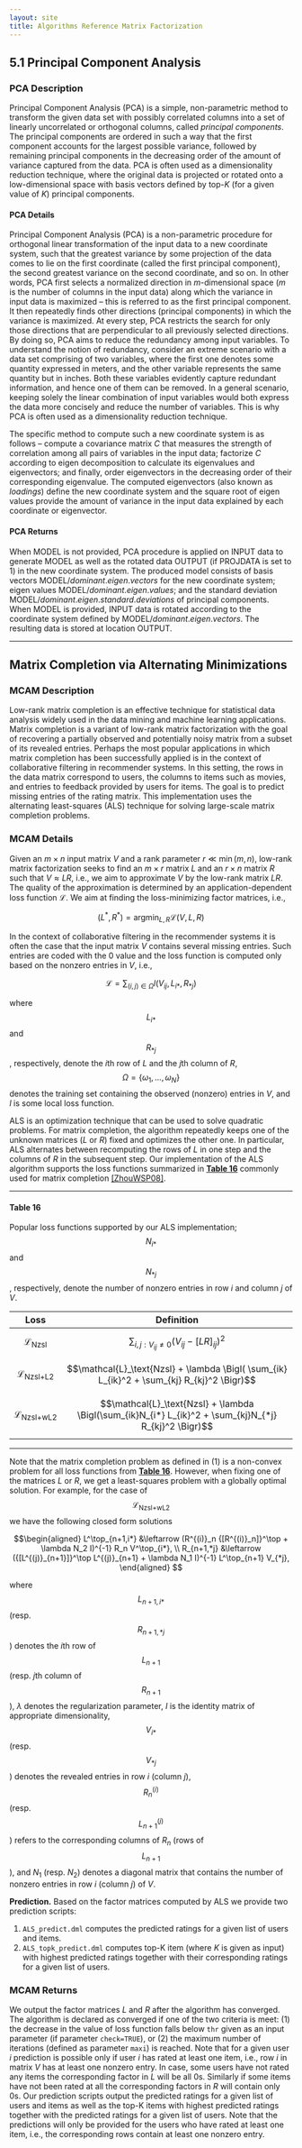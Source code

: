 ```yaml
---
layout: site
title: Algorithms Reference Matrix Factorization
---
```

<!--
{% comment %}
Licensed to the Apache Software Foundation (ASF) under one or more
contributor license agreements.  See the NOTICE file distributed with
this work for additional information regarding copyright ownership.
The ASF licenses this file to you under the Apache License, Version 2.0
(the "License"); you may not use this file except in compliance with
the License.  You may obtain a copy of the License at

http://www.apache.org/licenses/LICENSE-2.0

Unless required by applicable law or agreed to in writing, software
distributed under the License is distributed on an "AS IS" BASIS,
WITHOUT WARRANTIES OR CONDITIONS OF ANY KIND, either express or implied.
See the License for the specific language governing permissions and
limitations under the License.
{% endcomment %}
-->

## 5.1 Principal Component Analysis

### PCA Description

Principal Component Analysis (PCA) is a simple, non-parametric method to
transform the given data set with possibly correlated columns into a set
of linearly uncorrelated or orthogonal columns, called *principal
components*. The principal components are ordered in such a way
that the first component accounts for the largest possible variance,
followed by remaining principal components in the decreasing order of
the amount of variance captured from the data. PCA is often used as a
dimensionality reduction technique, where the original data is projected
or rotated onto a low-dimensional space with basis vectors defined by
top-$K$ (for a given value of $K$) principal components.

#### PCA Details

Principal Component Analysis (PCA) is a non-parametric procedure for
orthogonal linear transformation of the input data to a new coordinate
system, such that the greatest variance by some projection of the data
comes to lie on the first coordinate (called the first principal
component), the second greatest variance on the second coordinate, and
so on. In other words, PCA first selects a normalized direction in
$m$-dimensional space ($m$ is the number of columns in the input data)
along which the variance in input data is maximized – this is referred
to as the first principal component. It then repeatedly finds other
directions (principal components) in which the variance is maximized. At
every step, PCA restricts the search for only those directions that are
perpendicular to all previously selected directions. By doing so, PCA
aims to reduce the redundancy among input variables. To understand the
notion of redundancy, consider an extreme scenario with a data set
comprising of two variables, where the first one denotes some quantity
expressed in meters, and the other variable represents the same quantity
but in inches. Both these variables evidently capture redundant
information, and hence one of them can be removed. In a general
scenario, keeping solely the linear combination of input variables would
both express the data more concisely and reduce the number of variables.
This is why PCA is often used as a dimensionality reduction technique.

The specific method to compute such a new coordinate system is as
follows – compute a covariance matrix $C$ that measures the strength of
correlation among all pairs of variables in the input data; factorize
$C$ according to eigen decomposition to calculate its eigenvalues and
eigenvectors; and finally, order eigenvectors in the decreasing order of
their corresponding eigenvalue. The computed eigenvectors (also known as
*loadings*) define the new coordinate system and the square
root of eigen values provide the amount of variance in the input data
explained by each coordinate or eigenvector.

#### PCA Returns

When MODEL is not provided, PCA procedure is
applied on INPUT data to generate MODEL as well as the rotated data
OUTPUT (if PROJDATA is set to $1$) in the new coordinate system. The
produced model consists of basis vectors MODEL$/dominant.eigen.vectors$
for the new coordinate system; eigen values
MODEL$/dominant.eigen.values$; and the standard deviation
MODEL$/dominant.eigen.standard.deviations$ of principal components. When
MODEL is provided, INPUT data is rotated according to the coordinate
system defined by MODEL$/dominant.eigen.vectors$. The resulting data is
stored at location OUTPUT.

* * *

## Matrix Completion via Alternating Minimizations

### MCAM Description

Low-rank matrix completion is an effective technique for statistical
data analysis widely used in the data mining and machine learning
applications. Matrix completion is a variant of low-rank matrix
factorization with the goal of recovering a partially observed and
potentially noisy matrix from a subset of its revealed entries. Perhaps
the most popular applications in which matrix completion has been
successfully applied is in the context of collaborative filtering in
recommender systems. In this setting, the rows in the data matrix
correspond to users, the columns to items such as movies, and entries to
feedback provided by users for items. The goal is to predict missing
entries of the rating matrix. This implementation uses the alternating
least-squares (ALS) technique for solving large-scale matrix completion
problems.

### MCAM Details

Given an $m \times n$ input matrix $V$ and a rank parameter
$r \ll \min{(m,n)}$, low-rank matrix factorization seeks to find an
$m \times r$ matrix $L$ and an $r \times n$ matrix $R$ such that
$V \approx LR$, i.e., we aim to approximate $V$ by the low-rank matrix
$LR$. The quality of the approximation is determined by an
application-dependent loss function $\mathcal{L}$. We aim at finding the
loss-minimizing factor matrices, i.e.,

$$
\begin{equation}
(L^*, R^*) = \textrm{argmin}_{L,R}{\mathcal{L}(V,L,R)}
\end{equation}
$$

In the
context of collaborative filtering in the recommender systems it is
often the case that the input matrix $V$ contains several missing
entries. Such entries are coded with the 0 value and the loss function
is computed only based on the nonzero entries in $V$, i.e.,

$$%\label{eq:loss}
 \mathcal{L}=\sum_{(i,j)\in\Omega}l(V_{ij},L_{i*},R_{*j})$$

where
$$L_{i*}$$ and $$R_{*j}$$, respectively, denote the $i$th row of $L$ and the
$j$th column of $R$, $$\Omega=\{\omega_1,\dots,\omega_N\}$$ denotes the
training set containing the observed (nonzero) entries in $V$, and $l$
is some local loss function.

ALS is an optimization technique that can
be used to solve quadratic problems. For matrix completion, the
algorithm repeatedly keeps one of the unknown matrices ($L$ or $R$)
fixed and optimizes the other one. In particular, ALS alternates between
recomputing the rows of $L$ in one step and the columns of $R$ in the
subsequent step. Our implementation of the ALS algorithm supports the
loss functions summarized in [**Table 16**](algorithms-matrix-factorization.html#table16)
commonly used for matrix completion [[ZhouWSP08]](algorithms-bibliography.html).

* * *

#### Table 16

Popular loss functions supported by our ALS implementation; $$N_{i*}$$
and $$N_{*j}$$, respectively, denote the number of nonzero entries in
row $i$ and column $j$ of $V$.

| Loss                  | Definition |
| --------------------- | ---------- |
| $$\mathcal{L}_\text{Nzsl}$$     | $$\sum_{i,j:V_{ij}\neq 0} (V_{ij} - [LR]_{ij})^2$$
| $$\mathcal{L}_\text{Nzsl+L2}$$  | $$\mathcal{L}_\text{Nzsl} + \lambda \Bigl( \sum_{ik} L_{ik}^2 + \sum_{kj} R_{kj}^2 \Bigr)$$
| $$\mathcal{L}_\text{Nzsl+wL2}$$ | $$\mathcal{L}_\text{Nzsl} + \lambda \Bigl(\sum_{ik}N_{i*} L_{ik}^2 + \sum_{kj}N_{*j} R_{kj}^2 \Bigr)$$

* * *

Note that the matrix completion problem as defined in (1)
is a non-convex problem for all loss functions from
[**Table 16**](table-16). However, when fixing one of the matrices
$L$ or $R$, we get a least-squares problem with a globally optimal
solution. For example, for the case of $$\mathcal{L}_\text{Nzsl+wL2}$$ we
have the following closed form solutions

$$\begin{aligned}
  L^\top_{n+1,i*} &\leftarrow (R^{(i)}_n {[R^{(i)}_n]}^\top + \lambda N_2 I)^{-1} R_n V^\top_{i*}, \\
  R_{n+1,*j} &\leftarrow ({[L^{(j)}_{n+1}]}^\top L^{(j)}_{n+1} + \lambda N_1 I)^{-1} L^\top_{n+1} V_{*j},
  \end{aligned}
$$

where $$L_{n+1,i*}$$ (resp. $$R_{n+1,*j}$$) denotes the
$i$th row of $$L_{n+1}$$ (resp. $j$th column of $$R_{n+1}$$), $\lambda$
denotes the regularization parameter, $I$ is the identity matrix of
appropriate dimensionality, $$V_{i*}$$ (resp. $$V_{*j}$$) denotes the
revealed entries in row $i$ (column $j$), $$R^{(i)}_n$$ (resp.
$$L^{(j)}_{n+1}$$) refers to the corresponding columns of $R_n$ (rows of
$$L_{n+1}$$), and $N_1$ (resp. $N_2$) denotes a diagonal matrix that
contains the number of nonzero entries in row $i$ (column $j$) of $V$.

**Prediction.** Based on the factor matrices computed by ALS we provide
two prediction scripts:

  1. `ALS_predict.dml` computes the predicted ratings for a given
list of users and items.
  2. `ALS_topk_predict.dml` computes top-K item (where $K$ is
given as input) with highest predicted ratings together with their
corresponding ratings for a given list of users.

### MCAM Returns

We output the factor matrices $L$ and $R$ after the algorithm has
converged. The algorithm is declared as converged if one of the two
criteria is meet: (1) the decrease in the value of loss function falls
below `thr` given as an input parameter (if parameter
`check=TRUE`), or (2) the maximum number of iterations
(defined as parameter `maxi`) is reached. Note that for a
given user $i$ prediction is possible only if user $i$ has rated at
least one item, i.e., row $i$ in matrix $V$ has at least one nonzero
entry. In case, some users have not rated any items the corresponding
factor in $L$ will be all 0s. Similarly if some items have not been
rated at all the corresponding factors in $R$ will contain only 0s. Our
prediction scripts output the predicted ratings for a given list of
users and items as well as the top-K items with highest predicted
ratings together with the predicted ratings for a given list of users.
Note that the predictions will only be provided for the users who have
rated at least one item, i.e., the corresponding rows contain at least
one nonzero entry.
